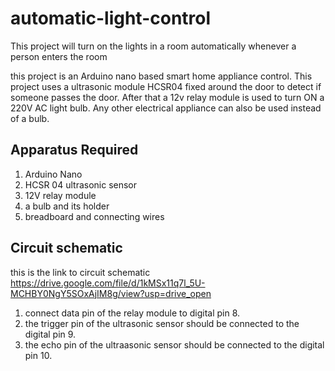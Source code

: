 # automatic-light-control
This project will turn on the lights in a room automatically whenever a person enters the room 

this project is an Arduino nano based smart home appliance control. This project uses a ultrasonic module HCSR04 fixed around the door to detect if someone passes the door. After that a 12v relay module is used to turn ON a 220V AC light bulb. Any other electrical appliance can also be used instead of a bulb.

## Apparatus Required
1. Arduino Nano
2. HCSR 04 ultrasonic sensor
3. 12V relay module
4. a bulb and its holder
5. breadboard and connecting wires

## Circuit schematic
this is the link to circuit schematic https://drive.google.com/file/d/1kMSx11q7l_5U-MCHBY0NgY5SOxAjIM8g/view?usp=drive_open

1. connect data pin of the relay module to digital pin 8.
2. the trigger pin of the ultrasonic sensor should be connected to the digital pin 9.
3. the echo pin of the ultraasonic sensor should be connected to the digital pin 10.
